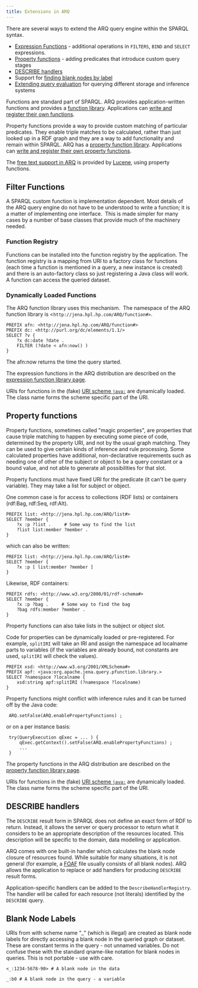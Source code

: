 ```yaml
---
title: Extensions in ARQ
---
```


There are several ways to extend the ARQ query engine within the
SPARQL syntax.

-   [Expression Functions](#value-functions) - additional operations in
    `FILTERS`, `BIND` and `SELECT` expressions.
-   [Property functions](#property-functions) - adding predicates
    that introduce custom query stages
-   [DESCRIBE handlers](#describe-handlers)
-   Support for
    [finding blank nodes by label](#match-blank-node-labels)
-   [Extending query evaluation](arq-query-eval.html) for querying
    different storage and inference systems

Functions are standard part of SPARQL. ARQ provides
application-written functions and provides a
[function library](library-function.html). Applications can
[write and register their own functions](writing_functions.html).

Property functions provide a way to provide custom matching of
particular predicates. They enable triple matches to be calculated,
rather than just looked up in a RDF graph and they are a way to add
functionality and remain within SPARQL. ARQ has a
[property function library](library-propfunc.html). Applications
can
[write and register their own property functions](writing_propfuncs.html).

The [free text support in ARQ](/documentation/query/text-query.html/) is provided by
[Lucene](http://lucene.apache.org/java/docs/index.html), using
property functions.

## Filter Functions

A SPARQL custom function is implementation dependent. Most details
of the ARQ query engine do not have to be understood to write a
function; it is a matter of implementing one interface.  This is
made simpler for many cases by a number of base classes that
provide much of the machinery needed.

### Function Registry

Functions can be installed into the function registry by the
application. The function registry is a mapping from URI to a
factory class for functions (each time a function is mentioned in a
query, a new instance is created) and there is an auto-factory
class so just registering a Java class will work. A function can
access the queried dataset.

### Dynamically Loaded Functions

The ARQ function library uses this mechanism.  The namespace of the
ARQ function library is <`http://jena.hpl.hp.com/ARQ/function#>`.

    PREFIX afn: <http://jena.hpl.hp.com/ARQ/function#>
    PREFIX dc: <http://purl.org/dc/elements/1.1/>
    SELECT ?v { 
        ?x dc:date ?date . 
        FILTER (?date < afn:now() )
    }

The afn:now returns the time the query started.

The expression functions in the ARQ distribution are described on the
[expression function library page](library-function.html).

URIs for functions in the (fake)
[URI scheme `java:`](java-uri.html) are dynamically loaded. The
class name forms the scheme specific part of the URI.

## Property functions

Property functions, sometimes called "magic properties", are
properties that cause triple matching to happen by executing some
piece of code, determined by the property URI, and not by the usual
graph matching. They can be used to give certain kinds of inference
and rule processing. Some calculated properties have additional,
non-declarative requirements such as needing one of other of the
subject or object to be a query constant or a bound value, and not
able to generate all possibilities for that slot.

Property functions must have fixed URI for the predicate (it can't
be query variable). They may take a list for subject or object.

One common case is for access to collections (RDF lists) or
containers (rdf:Bag, rdf:Seq, rdf:Alt).

    PREFIX list: <http://jena.hpl.hp.com/ARQ/list#>
    SELECT ?member { 
        ?x :p ?list .     # Some way to find the list 
        ?list list:member ?member .
    }

which can also be written:

    PREFIX list: <http://jena.hpl.hp.com/ARQ/list#>
    SELECT ?member { 
        ?x :p [ list:member ?member ] 
    }

Likewise, RDF containers:

    PREFIX rdfs: <http://www.w3.org/2000/01/rdf-schema#>
    SELECT ?member { 
        ?x :p ?bag .     # Some way to find the bag 
        ?bag rdfs:member ?member .
    }

Property functions can also take lists in the subject or object
slot.

Code for properties can be dynamically loaded or pre-registered.
For example, `splitIRI` will take an IRI and assign the namespace
ad localname parts to variables (if the variables are already
bound, not constants are used, `splitIRI` will check the values).

    PREFIX xsd: <http://www.w3.org/2001/XMLSchema#>
    PREFIX apf: <java:org.apache.jena.query.pfunction.library.>
    SELECT ?namespace ?localname { 
        xsd:string apf:splitIRI (?namespace ?localname) 
    }

Property functions might conflict with inference rules and it can
be turned off by the Java code:

     ARQ.setFalse(ARQ.enablePropertyFunctions) ;

or on a per instance basis:

     try(QueryExecution qExec = ... ) {
         qExec.getContext().setFalse(ARQ.enablePropertyFunctions) ;
         ...
     }

The property functions in the ARQ distribution are described on the
[property function library page](library-propfunc.html).

URIs for functions in the (fake)
[URI scheme `java:`](java-uri.html) are dynamically loaded. The
class name forms the scheme specific part of the URI.

## DESCRIBE handlers

The `DESCRIBE` result form in SPARQL does not define an exact form
of RDF to return. Instead, it allows the server or query processor
to return what it considers to be an appropriate description of the
resources located. This description will be specific to the domain,
data modelling or application.

ARQ comes with one built-in handler which calculates the blank node
closure of resources found. While suitable for many situations, it
is not general (for example, a [FOAF](http://www.foaf-project.org/)
file usually consists of all blank nodes). ARQ allows the
application to replace or add handlers for producing `DESCRIBE`
result forms.

Application-specific handlers can be added to the
`DescribeHandlerRegistry`. The handler will be called for each
resource (not literals) identified by the `DESCRIBE` query.

## Blank Node Labels

URIs from with scheme name "\_" (which is illegal) are created as
blank node labels for directly accessing a blank node in the
queried graph or dataset. These are constant terms in the query -
not unnamed variables. Do not confuse these with the standard
qname-like notation for blank nodes in queries. This is not
portable - use with care.

    <_:1234-5678-90> # A blank node in the data

    _:b0 # A blank node in the query - a variable
